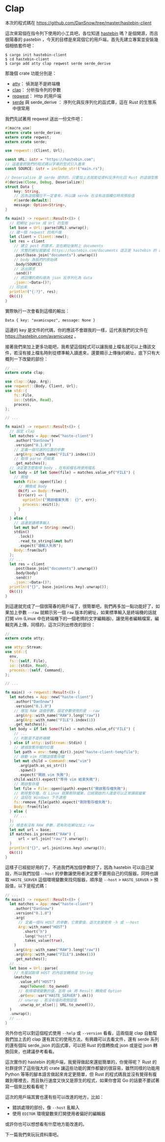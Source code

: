 Clap
=====

本次的程式碼在 https://github.com/DanSnow/tree/master/hastebin-client

這次來寫個在指令列下使用的小工具吧，各位知道 [hastebin](https://hastebin.com/about.md) 嗎？是個開源，而且很陽春的 pastebin ，今天的目標是來寫個它的用戶端，首先先建立專案並安裝幾個相依套件吧：

```shell
$ cargo init hastebin-client
$ cd hastebin-client
$ cargo add atty clap reqwest serde serde_derive
```

那幾個 crate 功能分別是：

- [atty](https://github.com/softprops/atty)： 偵測是不是終端機
- [clap](https://github.com/clap-rs/clap)： 分析指令列的參數
- [reqwest](https://github.com/seanmonstar/reqwest)： Http 的用戶端
- [serde](https://github.com/serde-rs/serde) 與 serde_derive ： 序列化與反序列化的函式庫，這在 Rust 的生態系中很常用

我們先試著用 reqwest 送出一份文件吧：

```rust
#[macro_use]
extern crate serde_derive;
extern crate reqwest;
extern crate serde;

use reqwest::{Client, Url};

const URL: &str = "https://hastebin.com";
// 這邊會把我們的程式碼以字串的型式引入進來
const SOURCE: &str = include_str!("main.rs");

// Deserialize 是 serde 提供的，只要加上去就能從資料反序列化回 Rust 的這個型態
#[derive(Clone, Debug, Deserialize)]
struct Data {
    key: String,
    // 因為這個欄位不一定會有，所以讓 serde 在沒有這個欄位時用預設值
    #[serde(default)]
    message: Option<String>,
}

fn main() -> reqwest::Result<()> {
  // 把網址 parse 成 Url 的型態
  let base = Url::parse(URL).unwrap();
  // 建一個 reqwest 的用戶端
  let client = Client::new();
  let res = client
    // 建立 post 的請求，並在網址後附上 documents
    // 完整的網址就變成 https://hastebin.com/documents 這正是 hastebin 的 api
    .post(base.join("documents").unwrap())
    // body 為我們的原始碼
    .body(SOURCE)
    // 送出請求
    .send()?
    // 將回傳的資料做為 json 反序列化為 data
    .json::<Data>()?;
  // 印出來
  println!("{:?}", res);
  Ok(())
}
```

實際執行一次會看到這樣的輸出：

```plain
Data { key: "avamicupez", message: None }
```

這邊的 key 是文件的代碼，你的應該不會跟我的一樣，這代表我們的文件在 https://hastebin.com/avamicupez 。

接著我們來加上更多功能吧，我希望這個程式可以讓我接上檔名就可以上傳該文件，若沒有接上檔名時則從標準輸入讀進來，還要顯示上傳後的網址，底下只有大概列一下改變的部份：

```rust
// ...
extern crate clap;

use clap::{App, Arg};
use reqwest::{Body, Client, Url};
use std::{
    fs::File,
    io::{stdin, Read},
    process,
};

// ...

fn main() -> reqwest::Result<()> {
  // 設定 clap
  let matches = App::new("haste-client")
    .author("DanSnow")
    .version("0.1.0")
    // 定義一個可選的位置的參數
    .arg(Arg::with_name("FILE").index(1))
    // 取得 parse 的結果
    .get_matches();
  // 決定要怎麼取得 body ，在有給檔名時使用檔名
  let body = if let Some(file) = matches.value_of("FILE") {
    // 開檔
    match File::open(file) {
      // 轉換成 Body
      Ok(f) => Body::from(f),
      Err(err) => {
        eprintln!("開啟檔案失敗： {}", err);
        process::exit(1);
      }
    }
  } else {
    // 這邊是讀標準輸入
    let mut buf = String::new();
    stdin()
      .lock()
      .read_to_string(&mut buf)
      .expect("讀輸入失敗");
    Body::from(buf)
  };
  // ...
  let res = client
    .post(base.join("documents").unwrap())
    .body(body)
    .send()?
    .json::<Data>()?;
  println!("{}", base.join(&res.key).unwrap());
  Ok(())
}
```

到這邊就完成了一個很陽春的用戶端了，很簡單吧，我們再多加一點功能好了，如果加上參數 `--raw` 就顯示另一個 `raw` 版本的網址，如果標準輸入是終端機的話就打開 vim (Linux 中在終端機下的一個老牌的文字編輯器)，讓使用者編輯檔案，編輯完再上傳，同樣的，這次只列出修改的部份：

```rust
// ...
extern crate atty;

use atty::Stream;
use std::{
  env,
  fs::{self, File},
  io::{stdin, Read},
  process::{self, Command},
};

// ...

fn main() -> reqwest::Result<()> {
  let matches = App::new("haste-client")
    .author("DanSnow")
    .version("0.1.0")
    // 增加 RAW 這個參數，設定參數使用的是 --raw
    .arg(Arg::with_name("RAW").long("raw"))
    .arg(Arg::with_name("FILE").index(1))
    .get_matches();
  let body = if let Some(file) = matches.value_of("FILE") {
    // ...
    // 判斷是不是終端機
  } else if atty::is(Stream::Stdin) {
    // 建個放暫存檔的位置
    let path = env::temp_dir().join("haste-client-tempfile");
    // 啟動 vim 打開這個暫存檔
    let mut child = Command::new("vim")
      .arg(path.as_os_str())
      .spawn()
      .expect("開啟 vim 失敗");
    child.wait().expect("等待 vim 結束失敗");
    // 開啟暫存檔
    let file = File::open(&path).expect("開啟暫存檔失敗");
    // 刪除暫存檔，在 Linux 就算刪除檔案，已經開啟的人還是可以正常讀寫檔案
    // 這招在 Windows 下不適用
    fs::remove_file(path).expect("刪除暫存檔失敗");
    Body::from(file)
  } else {
    // ...
  };
  // 檢查有沒有 RAW 參數，若有則在網址加上 raw
  let mut url = base;
  if matches.is_present("RAW") {
      url = url.join("raw/").unwrap();
  }
  println!("{}", url.join(&res.key).unwrap());
  Ok(())
}
```

這樣子已經挺好用的了，不過我們再加個參數好了，因為 hastebin 可以自己架設，所以我們加個 `--host` 的參數讓使用者決定要不要用自己的伺服器，同時也讀取 `HASTE_SERVER` 這個環境變數來找伺服器，順序是 `--host` > `HASTE_SERVER` > 預設值，以下是程式碼：

```rust
// ...
fn main() -> reqwest::Result<()> {
  let matches = App::new("haste-client")
    .author("DanSnow")
    .version("0.1.0")
    .arg(
      // 定義一個叫 HOST 的參數，它需要值，這次支援使用 -h 或 --host
      Arg::with_name("HOST")
        .short("h")
        .long("host")
        .takes_value(true),
    )
    .arg(Arg::with_name("RAW").long("raw"))
    .arg(Arg::with_name("FILE").index(1))
    .get_matches();
  // ...
  let base = Url::parse(
    // 先嘗試取得 HOST 的內容並轉換成 String
    &matches
      .value_of("HOST")
      .map(ToOwned::to_owned)
      // 取得環境變數的值，並用 ok 將 Result 轉換成 Option
      .or(env::var("HASTE_SERVER").ok())
      // unwrap ，若沒有值則用預設值
      .unwrap_or_else(|| URL.to_owned()),
  )
  .unwrap();
  // ...
}
```

另外你也可以對這個程式使用 `--help` 或 `--version` 看看，這兩個是 clap 自動幫我們加上去的 clap 還有其它的使用方法，有興趣可以去看文件，還有 serde 系列的還有個叫 serde_json 的函式庫，可以把 Rust 的值轉換成 json 或是從 json 轉換回來，也建議參考看看。

這次實作的 hastebin 的用戶端，我覺得做起來還挺簡單的，你覺得呢？ Rust 的社群提供了這些強大的 crate 讓這些功能的實作都變的很容易，雖然同樣的功能用 Python 等等的腳本語言做起來肯定更簡單，但 Rust 的程式碼我並沒有覺得有複雜到哪裡去，而且執行速度又快又是原生的程式，如果你會寫 Go 的話要不要試著寫一個來比較看看呢？

這次的用戶端其實也還有些可以改進的地方，比如：

- 錯誤處理的部份，像 `--host` 亂輸入
- 使用 `EDITOR` 環境變數來打開使用者偏好的編輯器

或許你也可以想想看有什麼地方能改進的。

下一篇我們來玩玩資料庫吧。
